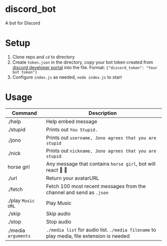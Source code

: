 # discord_bot

A bot for Discord

# Setup

1. Clone repo and `cd` to directory
2. Create `token.json` in the directory, copy your bot token created from [discord developer portal](https://discord.com/developers/applications) into the file. Format: `{"discord_token": "Your bot token"}`
3. Configure `index.js` as needed, `node index.js` to start

# Usage

| Command             | Description                                                                               |
| ------------------- | ----------------------------------------------------------------------------------------- |
| ./help              | Help embed message                                                                        |
| ./stupid            | Prints out `You Stupid.`                                                                  |
| ./jono              | Prints out `username, Jono agrees that you are stupid`                                    |
| ./nick              | Prints out `nickname, Jono agrees that you are stupid`                                    |
| horse girl          | Any message that contains `horse girl`, bot will react 🐴 👧                              |
| ./url               | Return your avatarURL                                                                     |
| ./fetch             | Fetch 100 most recent messages from the channel and send as `.json`                       |
| ./play `Music URL`  | Play Music                                                                                |
| ./skip              | Skip audio                                                                                |
| ./stop              | Stop audio                                                                                |
| ./media `arguments` | `./media list` for audio list. `./media filename` to play media, file extension is needed |
